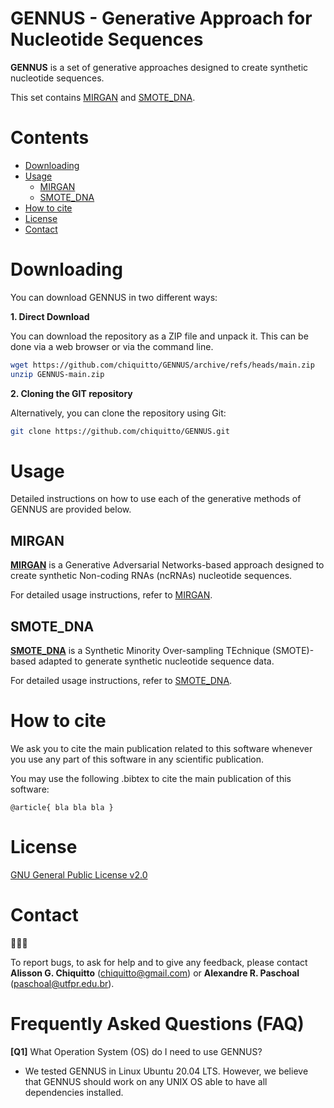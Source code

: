 # GENNUS - Generative Approach for Nucleotide Sequences

**GENNUS** is a set of generative approaches designed to create synthetic nucleotide sequences.

This set contains [MIRGAN](mirgan/README.md) and [SMOTE_DNA](smote_dna/README.md).

# Contents

- [Downloading](#downloading)
- [Usage](#usage)
  - [MIRGAN](#mirgan)
  - [SMOTE_DNA](#smote_dna)
- [How to cite](#how-to-cite)
- [License](#license)
- [Contact](#contact)

# Downloading

You can download GENNUS in two different ways:

**1. Direct Download**

You can download the repository as a ZIP file and unpack it.
This can be done via a web browser or via the command line.

```bash
wget https://github.com/chiquitto/GENNUS/archive/refs/heads/main.zip
unzip GENNUS-main.zip
```

**2. Cloning the GIT repository**

Alternatively, you can clone the repository using Git:

```bash
git clone https://github.com/chiquitto/GENNUS.git
```

# Usage

Detailed instructions on how to use each of the generative methods of GENNUS are provided below.

## MIRGAN

[**MIRGAN**](mirgan/README.md) is a Generative Adversarial Networks-based approach designed to create synthetic Non-coding RNAs (ncRNAs) nucleotide sequences.

For detailed usage instructions, refer to [MIRGAN](mirgan/README.md).

## SMOTE_DNA

[**SMOTE_DNA**](smote_dna/README.md) is a Synthetic Minority Over-sampling TEchnique (SMOTE)-based adapted to generate synthetic nucleotide sequence data.

For detailed usage instructions, refer to [SMOTE_DNA](smote_dna/README.md).

# How to cite

We ask you to cite the main publication related to this software whenever you use any part of this software in any scientific publication.

You may use the following .bibtex to cite the main publication of this software:

```text
@article{ bla bla bla }
```

# License

[GNU General Public License v2.0](LICENSE)

# Contact

:bug::sos::speech_balloon:

To report bugs, to ask for help and to give any feedback, please contact **Alisson G. Chiquitto** (<chiquitto@gmail.com>) or **Alexandre R. Paschoal** (<paschoal@utfpr.edu.br>).

# Frequently Asked Questions (FAQ)

**[Q1]** What Operation System (OS) do I need to use GENNUS?
  - We tested GENNUS in Linux Ubuntu 20.04 LTS. However, we believe that GENNUS should work on any UNIX OS able to have all dependencies installed.
